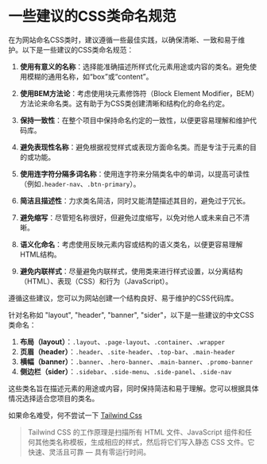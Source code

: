 

# 一些建议的CSS类命名规范



在为网站命名CSS类时，建议遵循一些最佳实践，以确保清晰、一致和易于维护。以下是一些建议的CSS类命名规范：

1. **使用有意义的名称**：选择能准确描述所样式化元素用途或内容的类名。避免使用模糊的通用名称，如“box”或“content”。

2. **使用BEM方法论**：考虑使用块元素修饰符（Block Element Modifier，BEM）方法论来命名类。这有助于为CSS类创建清晰和结构化的命名约定。

3. **保持一致性**：在整个项目中保持命名约定的一致性，以便更容易理解和维护代码库。

4. **避免表现性名称**：避免根据视觉样式或表现方面命名类。而是专注于元素的目的或功能。

5. **使用连字符分隔多词名称**：使用连字符来分隔类名中的单词，以提高可读性（例如`.header-nav`、`.btn-primary`）。

6. **简洁且描述性**：力求类名简洁，同时又能清楚描述其目的，避免过于冗长。

7. **避免缩写**：尽管短名称很好，但避免过度缩写，以免对他人或未来自己不清晰。

8. **语义化命名**：考虑使用反映元素内容或结构的语义类名，以便更容易理解HTML结构。

9. **避免内联样式**：尽量避免内联样式，使用类来进行样式设置，以分离结构（HTML）、表现（CSS）和行为（JavaScript）。

遵循这些建议，您可以为网站创建一个结构良好、易于维护的CSS代码库。

针对名称如 "layout", "header", "banner", "sider"，以下是一些建议的中文CSS类命名：

1. **布局（layout）**：`.layout`、`.page-layout`、`.container`、`.wrapper`
2. **页眉（header）**：`.header`、`.site-header`、`.top-bar`、`.main-header`
3. **横幅（banner）**：`.banner`、`.hero-banner`、`.main-banner`、`.promo-banner`
4. **侧边栏（sider）**：`.sidebar`、`.side-menu`、`.side-panel`、`.side-nav`

这些类名旨在描述元素的用途或内容，同时保持简洁和易于理解。您可以根据具体情况选择适合您项目的类名。









如果命名难受，何不尝试一下 [Tailwind Css](./tailwind/guide.md)

> Tailwind CSS 的工作原理是扫描所有 HTML 文件、JavaScript 组件和任何其他类名称模板，生成相应的样式，然后将它们写入静态 CSS 文件。它快速、灵活且可靠 — 具有零运行时间。

